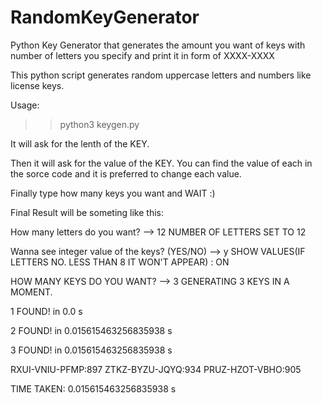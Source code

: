 # RandomKeyGenerator
Python Key Generator that generates the amount you want of keys with number of letters you specify and print it in form of XXXX-XXXX

This python script generates random uppercase letters and numbers like license keys.

Usage:

>>python3 keygen.py

It will ask for the lenth of the KEY.

Then it will ask for the value of the KEY. You can find the value of each in the sorce code and it is preferred to change each value.

Finally type how many keys you want and WAIT :)

Final Result will be someting like this:

How many letters do you want? --> 12
NUMBER OF LETTERS SET TO 12

Wanna see integer value of the keys? (YES/NO) --> y
SHOW VALUES(IF LETTERS NO. LESS THAN 8 IT WON'T APPEAR) : ON

HOW MANY KEYS DO YOU WANT? --> 3
GENERATING 3 KEYS IN A MOMENT.

1 FOUND! in 0.0 s

2 FOUND! in 0.015615463256835938 s

3 FOUND! in 0.015615463256835938 s

RXUI-VNIU-PFMP:897
ZTKZ-BYZU-JQYQ:934
PRUZ-HZOT-VBHO:905

TIME TAKEN: 0.015615463256835938 s

